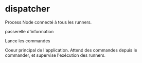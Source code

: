 dispatcher
=

Process Node connecté à tous les runners.

passerelle d'information

Lance les commandes 

Coeur principal de l'application. Attend des commandes depuis le commander, et supervise l'exécution des runners.
